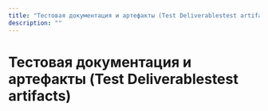 ```yaml
---
title: "Тестовая документация и артефакты (Test Deliverablestest artifacts)"
description: ""
---
```


# Тестовая документация и артефакты (Test Deliverablestest artifacts)

